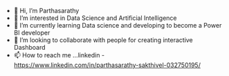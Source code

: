 - 👋 Hi, I’m Parthasarathy
- 👀 I’m interested in Data Science and Artificial Intelligence
- 🌱 I’m currently learning Data science and developing to become a Power BI developer
- 💞️ I’m looking to collaborate with people for creating interactive Dashboard
- 📫 How to reach me ...linkedin - https://www.linkedin.com/in/parthasarathy-sakthivel-032750195/


<!---
Parthasakthi/Parthasakthi is a ✨ special ✨ repository because its `README.md` (this file) appears on your GitHub profile.
You can click the Preview link to take a look at your changes.
--->
